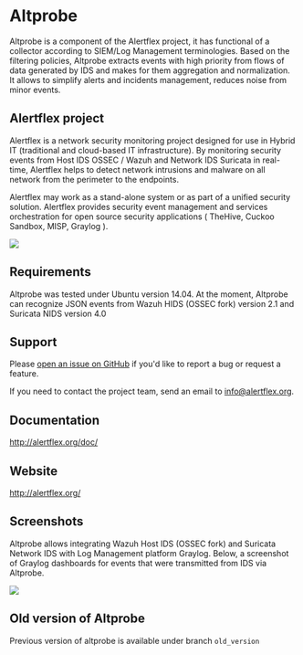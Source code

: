 # Altprobe

Altprobe is a component of the Alertflex project, it has functional of a collector according to SIEM/Log Management terminologies. 
Based on the filtering policies, Altprobe extracts events with high priority from flows of data generated by IDS and makes for them aggregation and normalization. It allows to simplify alerts and incidents management, reduces noise from minor events. 

## Alertflex project
Alertflex is a network security monitoring project designed for use in Hybrid IT (traditional and cloud-based IT infrastructure). 
By monitoring security events from Host IDS OSSEC / Wazuh and Network IDS Suricata in real-time, Alertflex helps to detect network intrusions and malware 
on all network from the perimeter to the endpoints.

Alertflex may work as a stand-alone system or as part of a unified security solution. Alertflex provides security event management and 
services orchestration for open source security applications ( TheHive, Cuckoo Sandbox, MISP, Graylog ).

![](https://github.com/olegzhr/altprobe/blob/master/img/arch.png)

## Requirements
Altprobe was tested under Ubuntu version 14.04.
At the moment, Altprobe can recognize JSON events from Wazuh HIDS (OSSEC fork) version 2.1 and Suricata NIDS version 4.0

## Support
Please [open an issue on GitHub](https://github.com/olegzhr/altprobe/issues) if you'd like to report a bug or request a feature.

If you need to contact the project team, send an email to <info@alertflex.org>.

## Documentation
<http://alertflex.org/doc/>

## Website
<http://alertflex.org/>

## Screenshots
Altprobe allows integrating Wazuh Host IDS (OSSEC fork) and Suricata Network IDS with Log Management platform Graylog.
Below, a screenshot of Graylog dashboards for events that were transmitted from IDS via Altprobe.

![](https://github.com/olegzhr/altprobe/blob/master/img/graylog.jpg)

## Old version of Altprobe
Previous version of altprobe is available under branch ``old_version``


